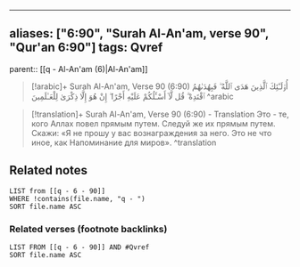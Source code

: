 
---
aliases: ["6:90", "Surah Al-An'am, verse 90", "Qur'an 6:90"]
tags: Qvref
---

parent:: [[q - Al-An'am (6)|Al-An'am]]

> [!arabic]+ Surah Al-An'am, Verse 90 (6:90)
> <span class="quran-arabic">أُو۟لَـٰٓئِكَ ٱلَّذِينَ هَدَى ٱللَّهُ ۖ فَبِهُدَىٰهُمُ ٱقْتَدِهْ ۗ قُل لَّآ أَسْـَٔلُكُمْ عَلَيْهِ أَجْرًا ۖ إِنْ هُوَ إِلَّا ذِكْرَىٰ لِلْعَـٰلَمِينَ</span>
^arabic

> [!translation]+ Surah Al-An'am, Verse 90 (6:90) - Translation
> Это - те, кого Аллах повел прямым путем. Следуй же их прямым путем. Скажи: «Я не прошу у вас вознаграждения за него. Это не что иное, как Напоминание для миров».
^translation



## Related notes
```dataview
LIST from [[q - 6 - 90]]
WHERE !contains(file.name, "q - ")
SORT file.name ASC
```

### Related verses (footnote backlinks)
```dataview
LIST FROM [[q - 6 - 90]] AND #Qvref
SORT file.name ASC
```

